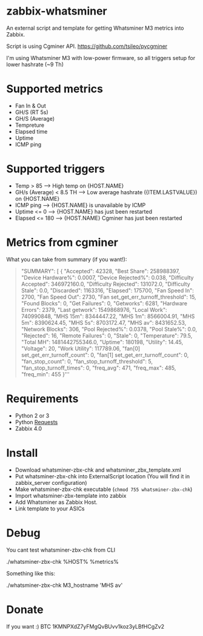 # zabbix-whatsminer

An external script and template for getting Whatsminer M3 metrics into Zabbix.

Script is using Cgminer API. https://github.com/tsileo/pycgminer

I'm using Whatsminer M3 with low-power firmware, so all triggers setup for lower hashrate (~9 Th)

# Supported metrics
* Fan In & Out
* GH/S (RT 5s)
* GH/S (Average)
* Tempreture
* Elapsed time
* Uptime
* ICMP ping

# Supported triggers
* Temp > 85 --> High temp on {HOST.NAME}
* GH/s (Average) < 8.5 TH --> Low average hashrate ({ITEM.LASTVALUE}) on {HOST.NAME}
* ICMP ping --> {HOST.NAME} is unavailable by ICMP
* Uptime <= 0 --> {HOST.NAME} has just been restarted
* Elapsed <= 180 --> {HOST.NAME} Cgminer has just been restarted

# Metrics from cgminer
What you can take from summary (if you want!):
>"SUMMARY": [
>        {
>            "Accepted": 42328,
>            "Best Share": 258988397,
>            "Device Hardware%": 0.0007,
>            "Device Rejected%": 0.038,
>            "Difficulty Accepted": 346972160.0,
>            "Difficulty Rejected": 131072.0,
>            "Difficulty Stale": 0.0,
>            "Discarded": 1163316,
>            "Elapsed": 175700,
>            "Fan Speed In": 2700,
>            "Fan Speed Out": 2730,
>            "Fan set_get_err_turnoff_threshold": 15,
>            "Found Blocks": 0,
>            "Get Failures": 0,
>            "Getworks": 6281,
>            "Hardware Errors": 2379,
>            "Last getwork": 1549868976,
>            "Local Work": 740990848,
>            "MHS 15m": 8344447.22,
>            "MHS 1m": 8566004.91,
>            "MHS 5m": 8390624.45,
>            "MHS 5s": 8703172.47,
>            "MHS av": 8431652.53,
>            "Network Blocks": 306,
>            "Pool Rejected%": 0.0378,
>            "Pool Stale%": 0.0,
>            "Rejected": 16,
>            "Remote Failures": 0,
>            "Stale": 0,
>            "Temperature": 79.5,
>            "Total MH": 1481442755346.0,
>            "Uptime": 180198,
>            "Utility": 14.45,
>            "Voltage": 20,
>            "Work Utility": 117789.06,
>            "fan[0] set_get_err_turnoff_count": 0,
>            "fan[1] set_get_err_turnoff_count": 0,
>            "fan_stop_count": 0,
>            "fan_stop_turnoff_threshold": 5,
>            "fan_stop_turnoff_times": 0,
>            "freq_avg": 471,
>            "freq_max": 485,
>            "freq_min": 455
>        }'''	
        
# Requirements
* Python 2 or 3
* Python [Requests](https://pypi.python.org/pypi/requests)
* Zabbix 4.0

# Install
* Download whatsminer-zbx-chk and whatsminer_zbx_template.xml
* Put whatsminer-zbx-chk into ExternalScript location (You will find it in zabbix_server configuration)
* Make whatsminer-zbx-chk executable (`chmod 755 whatsminer-zbx-chk`)
* Import whatsminer-zbx-template into zabbix
* Add Whatsminer as Zabbix Host.
* Link template to your ASICs

# Debug
You cant test whatsminer-zbx-chk from CLI

./whatsminer-zbx-chk %HOST% %metrics%

Something like this:

./whatsminer-zbx-chk M3_hostname 'MHS av'

# Donate
If you want :)
BTC 1KMNPXdZ7yFMgQvBUvv1koz3yLBfHCgZv2

